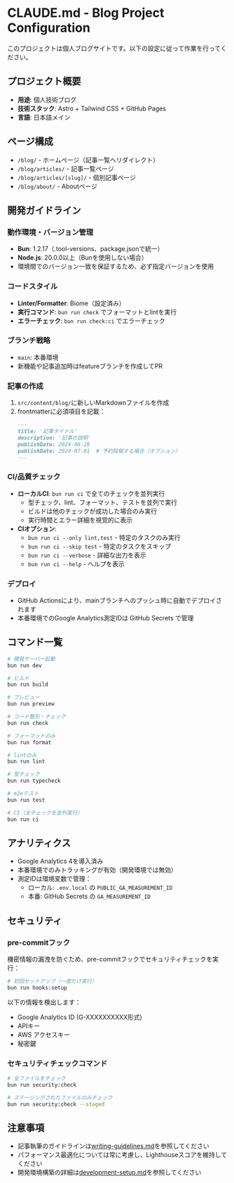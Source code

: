 # CLAUDE.md - Blog Project Configuration

このプロジェクトは個人ブログサイトです。以下の設定に従って作業を行ってください。

## プロジェクト概要

- **用途**: 個人技術ブログ
- **技術スタック**: Astro + Tailwind CSS + GitHub Pages
- **言語**: 日本語メイン

## ページ構成

- `/blog/` - ホームページ（記事一覧へリダイレクト）
- `/blog/articles/` - 記事一覧ページ
- `/blog/articles/[slug]/` - 個別記事ページ
- `/blog/about/` - Aboutページ

## 開発ガイドライン

### 動作環境・バージョン管理

- **Bun**: 1.2.17（.tool-versions、package.jsonで統一）
- **Node.js**: 20.0.0以上（Bunを使用しない場合）
- 環境間でのバージョン一致を保証するため、必ず指定バージョンを使用

### コードスタイル

- **Linter/Formatter**: Biome（設定済み）
- **実行コマンド**: `bun run check` でフォーマットとlintを実行
- **エラーチェック**: `bun run check:ci` でエラーチェック

### ブランチ戦略

- `main`: 本番環境
- 新機能や記事追加時はfeatureブランチを作成してPR

### 記事の作成

1. `src/content/blog/`に新しいMarkdownファイルを作成
2. frontmatterに必須項目を記載：
   ```markdown
   ---
   title: '記事タイトル'
   description: '記事の説明'
   publishDate: 2024-06-28
   publishDate: 2024-07-01  # 予約投稿する場合（オプション）
   ---
   ```

### CI/品質チェック

- **ローカルCI**: `bun run ci` で全てのチェックを並列実行
  - 型チェック、lint、フォーマット、テストを並列で実行
  - ビルドは他のチェックが成功した場合のみ実行
  - 実行時間とエラー詳細を視覚的に表示
- **CIオプション**:
  - `bun run ci --only lint,test` - 特定のタスクのみ実行
  - `bun run ci --skip test` - 特定のタスクをスキップ
  - `bun run ci --verbose` - 詳細な出力を表示
  - `bun run ci --help` - ヘルプを表示

### デプロイ

- GitHub Actionsにより、mainブランチへのプッシュ時に自動でデプロイされます
- 本番環境でのGoogle Analytics測定IDは GitHub Secrets で管理

## コマンド一覧

```bash
# 開発サーバー起動
bun run dev

# ビルド
bun run build

# プレビュー
bun run preview

# コード整形・チェック
bun run check

# フォーマットのみ
bun run format

# lintのみ
bun run lint

# 型チェック
bun run typecheck

# e2eテスト
bun run test

# CI（全チェックを並列実行）
bun run ci
```

## アナリティクス

- Google Analytics 4を導入済み
- 本番環境でのみトラッキングが有効（開発環境では無効）
- 測定IDは環境変数で管理：
  - ローカル: `.env.local` の `PUBLIC_GA_MEASUREMENT_ID`
  - 本番: GitHub Secrets の `GA_MEASUREMENT_ID`

## セキュリティ

### pre-commitフック
機密情報の漏洩を防ぐため、pre-commitフックでセキュリティチェックを実行：

```bash
# 初回セットアップ（一度だけ実行）
bun run hooks:setup
```

以下の情報を検出します：
- Google Analytics ID (G-XXXXXXXXXX形式)
- APIキー
- AWS アクセスキー
- 秘密鍵

### セキュリティチェックコマンド

```bash
# 全ファイルをチェック
bun run security:check

# ステージングされたファイルのみチェック
bun run security:check --staged
```

## 注意事項

- 記事執筆のガイドラインは[writing-guidelines.md](./docs/writing-guidelines.md)を参照してください
- パフォーマンス最適化については常に考慮し、Lighthouseスコアを維持してください
- 開発環境構築の詳細は[development-setup.md](./docs/development-setup.md)を参照してください
